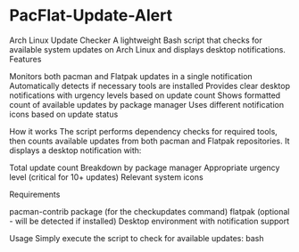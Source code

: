 # PacFlat-Update-Alert
Arch Linux Update Checker
A lightweight Bash script that checks for available system updates on Arch Linux and displays desktop notifications.
Features

Monitors both pacman and Flatpak updates in a single notification
Automatically detects if necessary tools are installed
Provides clear desktop notifications with urgency levels based on update count
Shows formatted count of available updates by package manager
Uses different notification icons based on update status

How it works
The script performs dependency checks for required tools, then counts available updates from both pacman and Flatpak repositories. It displays a desktop notification with:

Total update count
Breakdown by package manager
Appropriate urgency level (critical for 10+ updates)
Relevant system icons

Requirements

pacman-contrib package (for the checkupdates command)
flatpak (optional - will be detected if installed)
Desktop environment with notification support

Usage
Simply execute the script to check for available updates:
bash
